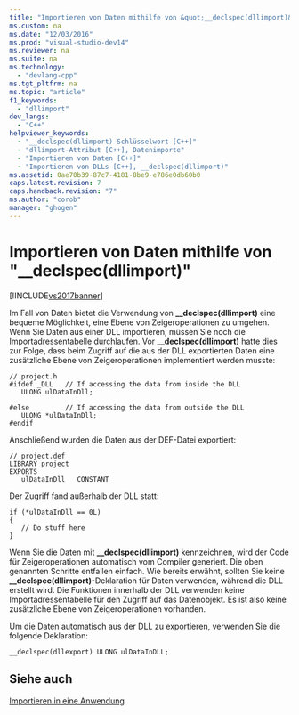 ```yaml
---
title: "Importieren von Daten mithilfe von &quot;__declspec(dllimport)&quot;"
ms.custom: na
ms.date: "12/03/2016"
ms.prod: "visual-studio-dev14"
ms.reviewer: na
ms.suite: na
ms.technology: 
  - "devlang-cpp"
ms.tgt_pltfrm: na
ms.topic: "article"
f1_keywords: 
  - "dllimport"
dev_langs: 
  - "C++"
helpviewer_keywords: 
  - "__declspec(dllimport)-Schlüsselwort [C++]"
  - "dllimport-Attribut [C++], Datenimporte"
  - "Importieren von Daten [C++]"
  - "Importieren von DLLs [C++], __declspec(dllimport)"
ms.assetid: 0ae70b39-87c7-4181-8be9-e786e0db60b0
caps.latest.revision: 7
caps.handback.revision: "7"
ms.author: "corob"
manager: "ghogen"
---
```

# Importieren von Daten mithilfe von &quot;__declspec(dllimport)&quot;
[!INCLUDE[vs2017banner](../assembler/inline/includes/vs2017banner.md)]

Im Fall von Daten bietet die Verwendung von **\_\_declspec\(dllimport\)** eine bequeme Möglichkeit, eine Ebene von Zeigeroperationen zu umgehen.  Wenn Sie Daten aus einer DLL importieren, müssen Sie noch die Importadressentabelle durchlaufen.  Vor **\_\_declspec\(dllimport\)** hatte dies zur Folge, dass beim Zugriff auf die aus der DLL exportierten Daten eine zusätzliche Ebene von Zeigeroperationen implementiert werden musste:  
  
```  
// project.h  
#ifdef _DLL   // If accessing the data from inside the DLL  
   ULONG ulDataInDll;  
  
#else         // If accessing the data from outside the DLL  
   ULONG *ulDataInDll;  
#endif  
```  
  
 Anschließend wurden die Daten aus der DEF\-Datei exportiert:  
  
```  
// project.def  
LIBRARY project  
EXPORTS  
   ulDataInDll   CONSTANT  
```  
  
 Der Zugriff fand außerhalb der DLL statt:  
  
```  
if (*ulDataInDll == 0L)   
{  
   // Do stuff here  
}  
```  
  
 Wenn Sie die Daten mit **\_\_declspec\(dllimport\)** kennzeichnen, wird der Code für Zeigeroperationen automatisch vom Compiler generiert.  Die oben genannten Schritte entfallen einfach.  Wie bereits erwähnt, sollten Sie keine **\_\_declspec\(dllimport\)**\-Deklaration für Daten verwenden, während die DLL erstellt wird.  Die Funktionen innerhalb der DLL verwenden keine Importadressentabelle für den Zugriff auf das Datenobjekt. Es ist also keine zusätzliche Ebene von Zeigeroperationen vorhanden.  
  
 Um die Daten automatisch aus der DLL zu exportieren, verwenden Sie die folgende Deklaration:  
  
```  
__declspec(dllexport) ULONG ulDataInDLL;  
```  
  
## Siehe auch  
 [Importieren in eine Anwendung](../build/importing-into-an-application.md)